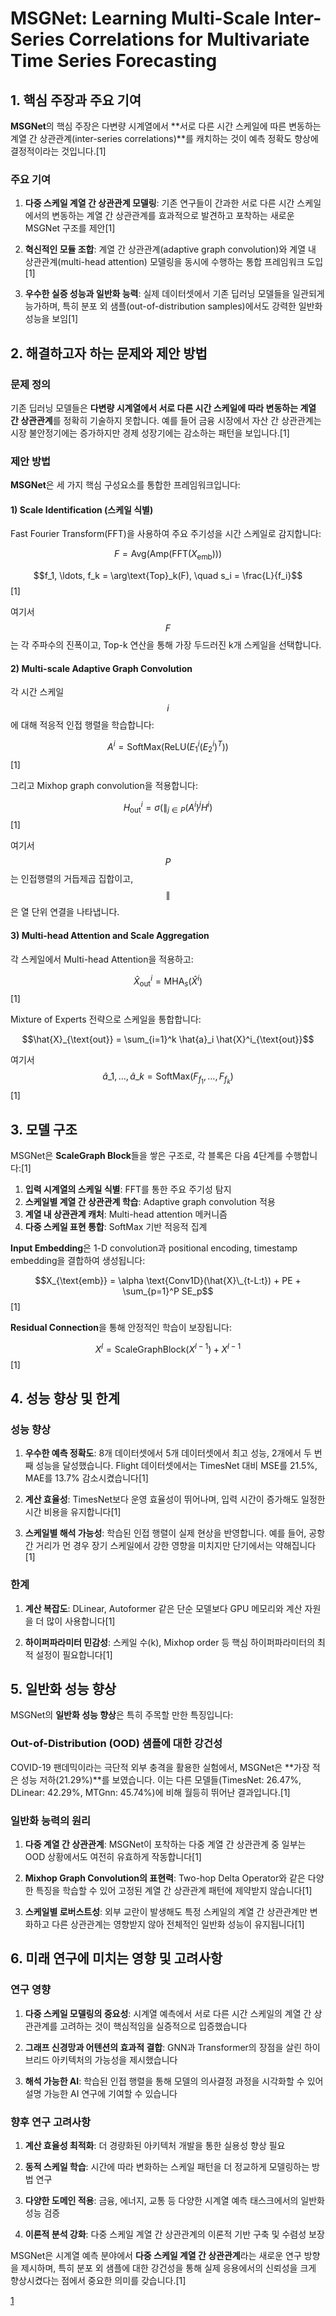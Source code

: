 # MSGNet: Learning Multi-Scale Inter-Series Correlations for Multivariate Time Series Forecasting

## **1. 핵심 주장과 주요 기여**

**MSGNet**의 핵심 주장은 다변량 시계열에서 **서로 다른 시간 스케일에 따른 변동하는 계열 간 상관관계(inter-series correlations)**를 캐치하는 것이 예측 정확도 향상에 결정적이라는 것입니다.[1]

### **주요 기여**

1. **다중 스케일 계열 간 상관관계 모델링**: 기존 연구들이 간과한 서로 다른 시간 스케일에서의 변동하는 계열 간 상관관계를 효과적으로 발견하고 포착하는 새로운 MSGNet 구조를 제안[1]

2. **혁신적인 모듈 조합**: 계열 간 상관관계(adaptive graph convolution)와 계열 내 상관관계(multi-head attention) 모델링을 동시에 수행하는 통합 프레임워크 도입[1]

3. **우수한 실증 성능과 일반화 능력**: 실제 데이터셋에서 기존 딥러닝 모델들을 일관되게 능가하며, 특히 분포 외 샘플(out-of-distribution samples)에서도 강력한 일반화 성능을 보임[1]

## **2. 해결하고자 하는 문제와 제안 방법**

### **문제 정의**
기존 딥러닝 모델들은 **다변량 시계열에서 서로 다른 시간 스케일에 따라 변동하는 계열 간 상관관계**를 정확히 기술하지 못합니다. 예를 들어 금융 시장에서 자산 간 상관관계는 시장 불안정기에는 증가하지만 경제 성장기에는 감소하는 패턴을 보입니다.[1]

### **제안 방법**

**MSGNet**은 세 가지 핵심 구성요소를 통합한 프레임워크입니다:

#### **1) Scale Identification (스케일 식별)**
Fast Fourier Transform(FFT)을 사용하여 주요 주기성을 시간 스케일로 감지합니다:

$$F = \text{Avg}(\text{Amp}(\text{FFT}(X_{\text{emb}})))$$

$$f_1, \ldots, f_k = \arg\text{Top}_k(F), \quad s_i = \frac{L}{f_i}$$[1]

여기서 $$F$$는 각 주파수의 진폭이고, Top-k 연산을 통해 가장 두드러진 k개 스케일을 선택합니다.

#### **2) Multi-scale Adaptive Graph Convolution**
각 시간 스케일 $$i$$에 대해 적응적 인접 행렬을 학습합니다:

$$A^i = \text{SoftMax}(\text{ReLU}(E^i_1(E^i_2)^T))$$[1]

그리고 Mixhop graph convolution을 적용합니다:

$$H^i_{\text{out}} = \sigma\left(\parallel_{j \in P} (A^i)^j H^i\right)$$[1]

여기서 $$P$$는 인접행렬의 거듭제곱 집합이고, $$\parallel$$은 열 단위 연결을 나타냅니다.

#### **3) Multi-head Attention and Scale Aggregation**
각 스케일에서 Multi-head Attention을 적용하고:

$$\hat{X}^i_{\text{out}} = \text{MHA}_s(\hat{X}^i)$$[1]

Mixture of Experts 전략으로 스케일을 통합합니다:

$$\hat{X}_{\text{out}} = \sum_{i=1}^k \hat{a}_i \hat{X}^i_{\text{out}}$$

여기서 $$\hat{a}\_1, \ldots, \hat{a}\_k = \text{SoftMax}(F_{f_1}, \ldots, F_{f_k})$$[1]

## **3. 모델 구조**

MSGNet은 **ScaleGraph Block**들을 쌓은 구조로, 각 블록은 다음 4단계를 수행합니다:[1]

1. **입력 시계열의 스케일 식별**: FFT를 통한 주요 주기성 탐지
2. **스케일별 계열 간 상관관계 학습**: Adaptive graph convolution 적용  
3. **계열 내 상관관계 캐처**: Multi-head attention 메커니즘
4. **다중 스케일 표현 통합**: SoftMax 기반 적응적 집계

**Input Embedding**은 1-D convolution과 positional encoding, timestamp embedding을 결합하여 생성됩니다:

$$X_{\text{emb}} = \alpha \text{Conv1D}(\hat{X}\_{t-L:t}) + PE + \sum_{p=1}^P SE_p$$[1]

**Residual Connection**을 통해 안정적인 학습이 보장됩니다:

$$X^l = \text{ScaleGraphBlock}(X^{l-1}) + X^{l-1}$$[1]

## **4. 성능 향상 및 한계**

### **성능 향상**

1. **우수한 예측 정확도**: 8개 데이터셋에서 5개 데이터셋에서 최고 성능, 2개에서 두 번째 성능을 달성했습니다. Flight 데이터셋에서는 TimesNet 대비 MSE를 21.5%, MAE를 13.7% 감소시켰습니다[1]

2. **계산 효율성**: TimesNet보다 운영 효율성이 뛰어나며, 입력 시간이 증가해도 일정한 시간 비용을 유지합니다[1]

3. **스케일별 해석 가능성**: 학습된 인접 행렬이 실제 현상을 반영합니다. 예를 들어, 공항 간 거리가 먼 경우 장기 스케일에서 강한 영향을 미치지만 단기에서는 약해집니다[1]

### **한계**

1. **계산 복잡도**: DLinear, Autoformer 같은 단순 모델보다 GPU 메모리와 계산 자원을 더 많이 사용합니다[1]

2. **하이퍼파라미터 민감성**: 스케일 수(k), Mixhop order 등 핵심 하이퍼파라미터의 최적 설정이 필요합니다[1]

## **5. 일반화 성능 향상**

MSGNet의 **일반화 성능 향상**은 특히 주목할 만한 특징입니다:

### **Out-of-Distribution (OOD) 샘플에 대한 강건성**

COVID-19 팬데믹이라는 극단적 외부 충격을 활용한 실험에서, MSGNet은 **가장 적은 성능 저하(21.29%)**를 보였습니다. 이는 다른 모델들(TimesNet: 26.47%, DLinear: 42.29%, MTGnn: 45.74%)에 비해 월등히 뛰어난 결과입니다.[1]

### **일반화 능력의 원리**

1. **다중 계열 간 상관관계**: MSGNet이 포착하는 다중 계열 간 상관관계 중 일부는 OOD 상황에서도 여전히 유효하게 작동합니다[1]

2. **Mixhop Graph Convolution의 표현력**: Two-hop Delta Operator와 같은 다양한 특징을 학습할 수 있어 고정된 계열 간 상관관계 패턴에 제약받지 않습니다[1]

3. **스케일별 로버스트성**: 외부 교란이 발생해도 특정 스케일의 계열 간 상관관계만 변화하고 다른 상관관계는 영향받지 않아 전체적인 일반화 성능이 유지됩니다[1]

## **6. 미래 연구에 미치는 영향 및 고려사항**

### **연구 영향**

1. **다중 스케일 모델링의 중요성**: 시계열 예측에서 서로 다른 시간 스케일의 계열 간 상관관계를 고려하는 것이 핵심적임을 실증적으로 입증했습니다

2. **그래프 신경망과 어텐션의 효과적 결합**: GNN과 Transformer의 장점을 살린 하이브리드 아키텍처의 가능성을 제시했습니다

3. **해석 가능한 AI**: 학습된 인접 행렬을 통해 모델의 의사결정 과정을 시각화할 수 있어 설명 가능한 AI 연구에 기여할 수 있습니다

### **향후 연구 고려사항**

1. **계산 효율성 최적화**: 더 경량화된 아키텍처 개발을 통한 실용성 향상 필요

2. **동적 스케일 학습**: 시간에 따라 변화하는 스케일 패턴을 더 정교하게 모델링하는 방법 연구

3. **다양한 도메인 적용**: 금융, 에너지, 교통 등 다양한 시계열 예측 태스크에서의 일반화 성능 검증

4. **이론적 분석 강화**: 다중 스케일 계열 간 상관관계의 이론적 기반 구축 및 수렴성 보장

MSGNet은 시계열 예측 분야에서 **다중 스케일 계열 간 상관관계**라는 새로운 연구 방향을 제시하며, 특히 분포 외 샘플에 대한 강건성을 통해 실제 응용에서의 신뢰성을 크게 향상시켰다는 점에서 중요한 의미를 갖습니다.[1]

[1](https://ppl-ai-file-upload.s3.amazonaws.com/web/direct-files/attachments/22370781/839d44aa-8942-47fb-899e-a8ef542771f6/2401.00423v1.pdf)
